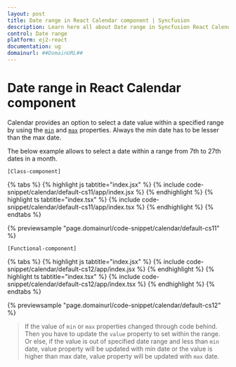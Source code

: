 ```yaml
---
layout: post
title: Date range in React Calendar component | Syncfusion
description: Learn here all about Date range in Syncfusion React Calendar component of Syncfusion Essential JS 2 and more.
control: Date range 
platform: ej2-react
documentation: ug
domainurl: ##DomainURL##
---
```


# Date range in React Calendar component

Calendar provides an option to select a date value within a specified range by using the [`min`](https://helpej2.syncfusion.com/react/documentation/api/calendar/#min) and [`max`](https://helpej2.syncfusion.com/react/documentation/api/calendar/#max) properties. Always the min date has to be lesser than the max date.

The below example allows to select a date within a range from 7th to 27th dates in a month.

`[Class-component]`

{% tabs %}
{% highlight js tabtitle="index.jsx" %}
{% include code-snippet/calendar/default-cs11/app/index.jsx %}
{% endhighlight %}
{% highlight ts tabtitle="index.tsx" %}
{% include code-snippet/calendar/default-cs11/app/index.tsx %}
{% endhighlight %}
{% endtabs %}

 {% previewsample "page.domainurl/code-snippet/calendar/default-cs11" %}

`[Functional-component]`

{% tabs %}
{% highlight js tabtitle="index.jsx" %}
{% include code-snippet/calendar/default-cs12/app/index.jsx %}
{% endhighlight %}
{% highlight ts tabtitle="index.tsx" %}
{% include code-snippet/calendar/default-cs12/app/index.tsx %}
{% endhighlight %}
{% endtabs %}

 {% previewsample "page.domainurl/code-snippet/calendar/default-cs12" %}

> If the value of `min` or `max` properties changed through code behind. Then you have to update the `value` property to set within the range. Or else, if the value is out of specified date range and less than `min` date, value property will be updated with min date or the value is higher than max date, value property will be updated with `max` date.
